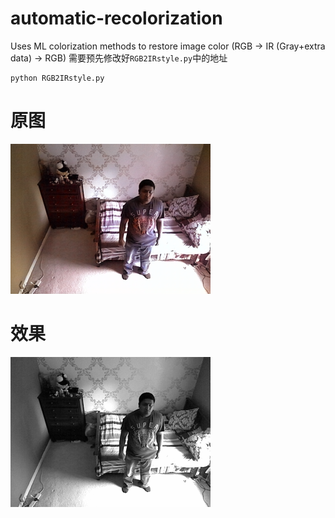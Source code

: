 # automatic-recolorization
Uses ML colorization methods to restore image color (RGB -> IR (Gray+extra data) -> RGB)
需要预先修改好```RGB2IRstyle.py```中的地址
```shell
python RGB2IRstyle.py
```
# 原图
![pic](https://github.com/lizeyujack/automatic-recolorization/blob/main/output_images/rgb_0001_recolored_ideepcolor-px-grid_256_10.png)
# 效果
![pic](https://github.com/lizeyujack/automatic-recolorization/blob/main/intermediate_representation/rgb_0001.gray.png)
